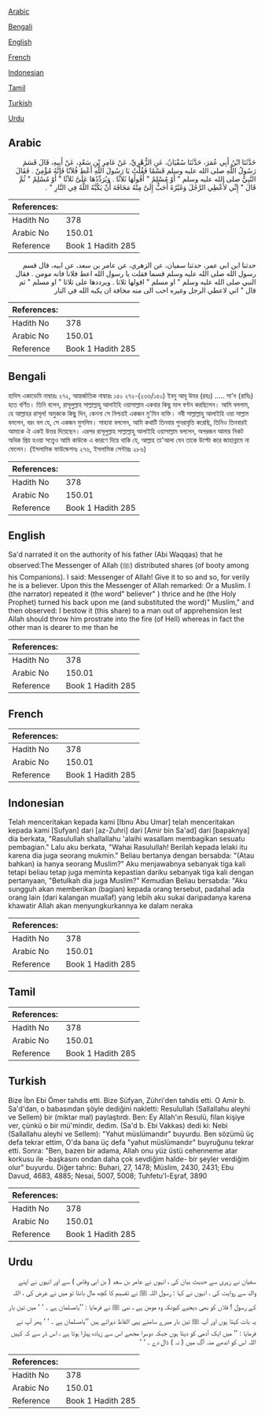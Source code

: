 [Arabic](#arabic)

[Bengali](#bengali)

[English](#english)

[French](#french)

[Indonesian](#indonesian)

[Tamil](#tamil)

[Turkish](#turkish)

[Urdu](#urdu)

## Arabic


<div dir="rtl" lang="ar" style={{fontSize:'larger',backgroundColor:'#f8f9fa',padding:20}}>
حَدَّثَنَا ابْنُ أَبِي عُمَرَ، حَدَّثَنَا سُفْيَانُ، عَنِ الزُّهْرِيِّ، عَنْ عَامِرِ بْنِ سَعْدٍ، عَنْ أَبِيهِ، قَالَ قَسَمَ رَسُولُ اللَّهِ صلى الله عليه وسلم قَسْمًا فَقُلْتُ يَا رَسُولَ اللَّهِ أَعْطِ فُلاَنًا فَإِنَّهُ مُؤْمِنٌ ‏.‏ فَقَالَ النَّبِيُّ صلى الله عليه وسلم ‏"‏ أَوْ مُسْلِمٌ ‏"‏ أَقُولُهَا ثَلاَثًا ‏.‏ وَيُرَدِّدُهَا عَلَىَّ ثَلاَثًا ‏"‏ أَوْ مُسْلِمٌ ‏"‏ ثُمَّ قَالَ ‏"‏ إِنِّي لأُعْطِي الرَّجُلَ وَغَيْرُهُ أَحَبُّ إِلَىَّ مِنْهُ مَخَافَةَ أَنْ يَكُبَّهُ اللَّهُ فِي النَّارِ ‏"‏ ‏.‏
</div>
<div style={{backgroundColor:'#f8f9fa',padding:20, marginBottom: 10}}><table> <thead> <tr> <th>References:</th> <th></th> </tr> </thead> <tbody><tr><td>Hadith No</td><td>378</td></tr><tr><td>Arabic No</td><td>150.01</td></tr><tr><td>Reference</td><td>Book 1 Hadith 285</td></tr></tbody></table></div>


<div dir="rtl" lang="ar" style={{fontSize:'larger',backgroundColor:'#f8f9fa',padding:20}}>
حدثنا ابن ابي عمر، حدثنا سفيان، عن الزهري، عن عامر بن سعد، عن ابيه، قال قسم رسول الله صلى الله عليه وسلم قسما فقلت يا رسول الله اعط فلانا فانه مومن . فقال النبي صلى الله عليه وسلم " او مسلم " اقولها ثلاثا . ويرددها على ثلاثا " او مسلم " ثم قال " اني لاعطي الرجل وغيره احب الى منه مخافة ان يكبه الله في النار
</div>
<div style={{backgroundColor:'#f8f9fa',padding:20, marginBottom: 10}}><table> <thead> <tr> <th>References:</th> <th></th> </tr> </thead> <tbody><tr><td>Hadith No</td><td>378</td></tr><tr><td>Arabic No</td><td>150.01</td></tr><tr><td>Reference</td><td>Book 1 Hadith 285</td></tr></tbody></table></div>

## Bengali


<div dir="ltr" lang="bn" style={{fontSize:'larger',backgroundColor:'#f8f9fa',padding:20}}>
হাদিস একাডেমি নাম্বারঃ ২৭২, আন্তর্জাতিক নাম্বারঃ ১৫০ ২৭২-(২৩৬/১৫০) ইবনু আবূ উমর (রহঃ) ..... সা'দ (রাযিঃ) হতে বর্ণিত। তিনি বলেন, রাসূলুল্লাহ সাল্লাল্লাহু আলাইহি ওয়াসাল্লাম একবার কিছু মাল বণ্টন করছিলেন। আমি বললাম, হে আল্লাহর রাসূল! অমুককে কিছু দিন, কেননা সে নিশ্চয়ই একজন মু'মিন ব্যক্তি। নবী সাল্লাল্লাহু আলাইহি ওয়া সাল্লাম বললেন, বরং বল যে, সে একজন মুসলিম। সাহাবা বললেন, আমি কথাটি তিনবার পুনরাবৃত্তি করেছি, তিনিও তিনবারই আমাকে ঐ একই উত্তর দিয়েছেন। এরপর রাসূলুল্লাহ সাল্লাল্লাহু আলাইহি ওয়াসাল্লাম বললেন, অপরজন আমার নিকট অধিক প্রিয় হওয়া সত্ত্বেও আমি কাউকে এ কারণে দিয়ে থাকি যে, আল্লাহ তা'আলা যেন তাকে উল্টো করে জাহান্নামে না ফেলেন। (ইসলামিক ফাউন্ডেশনঃ ২৭৬, ইসলামিক সেন্টারঃ ২৮৬)
</div>
<div style={{backgroundColor:'#f8f9fa',padding:20, marginBottom: 10}}><table> <thead> <tr> <th>References:</th> <th></th> </tr> </thead> <tbody><tr><td>Hadith No</td><td>378</td></tr><tr><td>Arabic No</td><td>150.01</td></tr><tr><td>Reference</td><td>Book 1 Hadith 285</td></tr></tbody></table></div>

## English


<div dir="ltr" lang="en" style={{fontSize:'larger',backgroundColor:'#f8f9fa',padding:20}}>
Sa'd narrated it on the authority of his father (Abi Waqqas) that he observed:The Messenger of Allah (ﷺ) distributed shares (of booty among his Companions). I said: Messenger of Allah! Give it to so and so, for verily he is a believer. Upon this the Messenger of Allah remarked: Or a Muslim. I (the narrator) repeated it (the word" believer" ) thrice and he (the Holy Prophet) turned his back upon me (and substituted the word)" Muslim," and then observed: I bestow it (this share) to a man out of apprehension lest Allah should throw him prostrate into the fire (of Hell) whereas in fact the other man is dearer to me than he
</div>
<div style={{backgroundColor:'#f8f9fa',padding:20, marginBottom: 10}}><table> <thead> <tr> <th>References:</th> <th></th> </tr> </thead> <tbody><tr><td>Hadith No</td><td>378</td></tr><tr><td>Arabic No</td><td>150.01</td></tr><tr><td>Reference</td><td>Book 1 Hadith 285</td></tr></tbody></table></div>

## French


<div dir="ltr" lang="fr" style={{fontSize:'larger',backgroundColor:'#f8f9fa',padding:20}}>

</div>
<div style={{backgroundColor:'#f8f9fa',padding:20, marginBottom: 10}}><table> <thead> <tr> <th>References:</th> <th></th> </tr> </thead> <tbody><tr><td>Hadith No</td><td>378</td></tr><tr><td>Arabic No</td><td>150.01</td></tr><tr><td>Reference</td><td>Book 1 Hadith 285</td></tr></tbody></table></div>

## Indonesian


<div dir="ltr" lang="id" style={{fontSize:'larger',backgroundColor:'#f8f9fa',padding:20}}>
Telah menceritakan kepada kami [Ibnu Abu Umar] telah menceritakan kepada kami [Sufyan] dari [az-Zuhri] dari [Amir bin Sa'ad] dari [bapaknya] dia berkata, "Rasulullah shallallahu 'alaihi wasallam membagikan sesuatu pembagian." Lalu aku berkata, "Wahai Rasulullah! Berilah kepada lelaki itu karena dia juga seorang mukmin." Beliau bertanya dengan bersabda: "(Atau bahkan) ia hanya seorang Muslim?" Aku menjawabnya sebanyak tiga kali tetapi beliau tetap juga meminta kepastian dariku sebanyak tiga kali dengan pertanyaan, "Betulkah dia juga Muslim?" Kemudian Beliau bersabda: "Aku sungguh akan memberikan (bagian) kepada orang tersebut, padahal ada orang lain (dari kalangan muallaf) yang lebih aku sukai daripadanya karena khawatir Allah akan menyungkurkannya ke dalam neraka
</div>
<div style={{backgroundColor:'#f8f9fa',padding:20, marginBottom: 10}}><table> <thead> <tr> <th>References:</th> <th></th> </tr> </thead> <tbody><tr><td>Hadith No</td><td>378</td></tr><tr><td>Arabic No</td><td>150.01</td></tr><tr><td>Reference</td><td>Book 1 Hadith 285</td></tr></tbody></table></div>

## Tamil


<div dir="ltr" lang="ta" style={{fontSize:'larger',backgroundColor:'#f8f9fa',padding:20}}>

</div>
<div style={{backgroundColor:'#f8f9fa',padding:20, marginBottom: 10}}><table> <thead> <tr> <th>References:</th> <th></th> </tr> </thead> <tbody><tr><td>Hadith No</td><td>378</td></tr><tr><td>Arabic No</td><td>150.01</td></tr><tr><td>Reference</td><td>Book 1 Hadith 285</td></tr></tbody></table></div>

## Turkish


<div dir="ltr" lang="tr" style={{fontSize:'larger',backgroundColor:'#f8f9fa',padding:20}}>
Bize İbn Ebi Ömer tahdis etti. Bize Süfyan, Zühri'den tahdis etti. O Amir b. Sa'd'dan, o babasından şöyle dediğini nakletti: Resulullah (Sallallahu aleyhi ve Sellem) bir (miktar mal) paylaştırdı. Ben: Ey Allah'ın Resulü, filan kişiye ver, çünkü o bir mü'mindir, dedim. (Sa'd b. Ebi Vakkas) dedi ki: Nebi (Sallallahu aleyhi ve Sellem): "Yahut müslümandır" buyurdu. Ben sözümü üç defa tekrar ettim, O'da bana üç defa "yahut müslümandır" buyruğunu tekrar etti. Sonra: "Ben, bazen bir adama, Allah onu yüz üstü cehenneme atar korkusu ile -başkasını ondan daha çok sevdiğim halde- bir şeyler verdiğim olur" buyurdu. Diğer tahric: Buhari, 27, 1478; Müslim, 2430, 2431; Ebu Davud, 4683, 4885; Nesai, 5007, 5008; Tuhfetu'l-Eşraf, 3890
</div>
<div style={{backgroundColor:'#f8f9fa',padding:20, marginBottom: 10}}><table> <thead> <tr> <th>References:</th> <th></th> </tr> </thead> <tbody><tr><td>Hadith No</td><td>378</td></tr><tr><td>Arabic No</td><td>150.01</td></tr><tr><td>Reference</td><td>Book 1 Hadith 285</td></tr></tbody></table></div>

## Urdu


<div dir="rtl" lang="ur" style={{fontSize:'larger',backgroundColor:'#f8f9fa',padding:20}}>
سفیان نے زہری سے حدیث بیان کی ، انہوں نے عامر بن سعد ( بن ابی وقاص ) سے اور انہوں نے اپنے والد سے روایت کی ، انہوں نے کہا : رسول اللہ ﷺ نے تقسیم کا کچھ مال بانٹا تو میں نے عرض کی ، اللہ کے رسول ! فلاں کو بھی دیجیے کیونکہ وہ مومن ہے ، نبی ﷺ نے فرمایا : ’’یامسلمان ہے ۔ ‘ ‘ میں تین بار یہ بات کہتا ہوں اور آپ ﷺ تین بار میرے سامنے یہی الفاظ دہراتے ہیں ’’یامسلمان ہے ۔ ‘ ‘ پھر آپ نے فرمایا : ’’ میں ایک آدمی کو دیتا ہوں جبکہ دوسرا مجھے اس سے زیادہ پیارا ہوتا ہے ، اس ڈر سے کہ کہیں اللہ اس کو اندھے منہ آگ میں ( نہ ) ڈال دے ۔ ‘ ‘
</div>
<div style={{backgroundColor:'#f8f9fa',padding:20, marginBottom: 10}}><table> <thead> <tr> <th>References:</th> <th></th> </tr> </thead> <tbody><tr><td>Hadith No</td><td>378</td></tr><tr><td>Arabic No</td><td>150.01</td></tr><tr><td>Reference</td><td>Book 1 Hadith 285</td></tr></tbody></table></div>